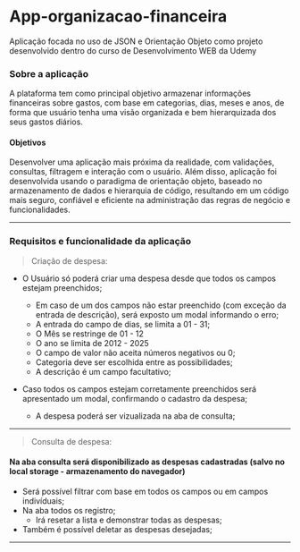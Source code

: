 # App-organizacao-financeira
Aplicação focada no uso de JSON e Orientação Objeto como projeto desenvolvido dentro do curso de Desenvolvimento WEB da Udemy 


### Sobre a aplicação
A plataforma tem como principal objetivo armazenar informações financeiras sobre gastos, com base em categorias, dias, meses e anos, de forma que usuário tenha uma visão organizada e bem hierarquizada dos seus gastos diários. 

#### Objetivos 
Desenvolver uma aplicação mais próxima da realidade, com validações, consultas, filtragem e interação com o usuário. Além disso, aplicação foi desenvolvida usando o paradigma de orientação objeto, baseado no armazenamento de dados e hierarquia de código, resultando em um código mais seguro, confiável e eficiente na administração das regras de negócio e funcionalidades. 

<hr>

### Requisitos e funcionalidade da aplicação

> Criação de despesa:

- O Usuário só poderá criar uma despesa desde que todos os campos estejam preenchidos;
  -  Em caso de um dos campos não estar preenchido (com exceção da entrada de descrição), será exposto um modal informando o erro;
  -  A entrada do campo de dias, se limita a 01 - 31; 
  -  O Mês se restringe de 01 - 12 
  -  O ano se limita de 2012 - 2025 
  -  O campo de valor não aceita números negativos ou 0; 
  -  Categoria deve ser escolhida entre as possibilidades; 
  -  A descrição é um campo facultativo; 

- Caso todos os campos estejam corretamente preenchidos será apresentado um modal, confirmando o cadastro da despesa;
  - A despesa poderá ser vizualizada na aba de consulta; 

<hr>

> Consulta de despesa:
 
#### Na aba consulta será disponibilizado as despesas cadastradas (salvo no local storage - armazenamento do navegador)

- Será possível filtrar com base em todos os campos ou em campos indivíduais;
- Na aba todos os registro; 
  - Irá resetar a lista e demonstrar todas as despesas; 
- Também é possível deletar as despesas desejadas; 

<hr>
